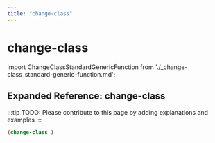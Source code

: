 ```yaml
---
title: "change-class"
---
```


# change-class

import ChangeClassStandardGenericFunction from './_change-class_standard-generic-function.md';

<ChangeClassStandardGenericFunction />

## Expanded Reference: change-class

:::tip
TODO: Please contribute to this page by adding explanations and examples
:::

```lisp
(change-class )
```
